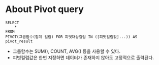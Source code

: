 # About Pivot query

	SELECT
		*
	FROM
	PIVOT(그룹함수(집계 컬럼) FOR 피벗대상컬럼 IN ([피벗컬럼값]...)) AS pivot_result

 - 그룹함수는 SUM(), COUNT, AVG() 등을 사용할 수 있다.
 - 피벗컬럼값은 한번 지정하면 데이터가 존재하지 않아도 고정적으로 출력된다.
